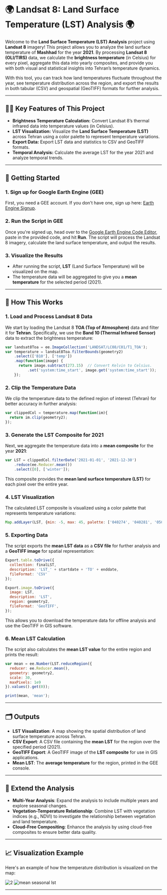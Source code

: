 # 🌍 **Landsat 8: Land Surface Temperature (LST) Analysis** 🌍

Welcome to the **Land Surface Temperature (LST) Analysis** project using **Landsat 8** imagery! This project allows you to analyze the land surface temperature of **Mashhad** for the year **2021**. By processing **Landsat 8 (OLI/TIRS)** data, we calculate the **brightness temperature** (in Celsius) for every pixel, aggregate this data into yearly composites, and provide you with both visual and statistical insights into Tehran’s temperature dynamics.

With this tool, you can track how land temperatures fluctuate throughout the year, see temperature distribution across the region, and export the results in both tabular (CSV) and geospatial (GeoTIFF) formats for further analysis.

---

## 🧑‍🔬 **Key Features of This Project**

- **Brightness Temperature Calculation:** Convert Landsat 8’s thermal infrared data into temperature values (in Celsius).
- **LST Visualization:** Visualize the **Land Surface Temperature (LST)** across Tehran using a color palette to represent temperature variations.
- **Export Data:** Export LST data and statistics to CSV and GeoTIFF formats.
- **Temporal Analysis:** Calculate the average LST for the year 2021 and analyze temporal trends.

---

## 🏁 **Getting Started**

### 1. **Sign up for Google Earth Engine (GEE)**

First, you need a GEE account. If you don't have one, sign up here: [Earth Engine Signup](https://signup.earthengine.google.com/).

### 2. **Run the Script in GEE**

Once you're signed up, head over to the [Google Earth Engine Code Editor](https://code.earthengine.google.com/), paste in the provided code, and hit **Run**. The script will process the Landsat 8 imagery, calculate the land surface temperature, and output the results.

### 3. **Visualize the Results**

- After running the script, **LST** (Land Surface Temperature) will be visualized on the map.
- The temperature data will be aggregated to give you a **mean temperature** for the selected period (2021).
  
---

## 🔧 **How This Works**

### 1. **Load and Process Landsat 8 Data**

We start by loading the Landsat 8 **TOA (Top of Atmosphere)** data and filter it for **Tehran**. Specifically, we use the **Band 10 (Thermal Infrared Sensor)** data to extract the brightness temperature:

```javascript
var landsat8Toa = ee.ImageCollection('LANDSAT/LC08/C01/T1_TOA');
var temperature = landsat8Toa.filterBounds(geometry2)
    .select(['B10'], ['temp'])
    .map(function(image) {
      return image.subtract(273.15)  // Convert Kelvin to Celsius.
          .set('system:time_start', image.get('system:time_start'));
    });
```

### 2. **Clip the Temperature Data**

We clip the temperature data to the defined region of interest (Tehran) for better accuracy in further analysis:

```javascript
var clippedCol = temperature.map(function(im){ 
  return im.clip(geometry2);
});
```

### 3. **Generate the LST Composite for 2021**

Next, we aggregate the temperature data into a **mean composite** for the year **2021**:

```javascript
var LST = clippedCol.filterDate('2021-01-01', '2021-12-30')
    .reduce(ee.Reducer.mean())
    .select([0], ['winter']);
```

This composite provides the **mean land surface temperature (LST)** for each pixel over the entire year.

### 4. **LST Visualization**

The calculated LST composite is visualized using a color palette that represents temperature variations:

```javascript
Map.addLayer(LST, {min: -5, max: 45, palette: ['040274', '040281', '0502a3', '0502b8', '0502ce', '0502e6', '0602ff', '235cb1', '307ef3', '269db1', '30c8e2', '32d3ef', '3be285', '3ff38f', '86e26f', '3ae237', 'b5e22e', 'd6e21f', 'fff705', 'ffd611', 'ffb613', 'ff8b13', 'ff6e08', 'ff500d', 'ff0000', 'de0101', 'c21301', 'a71001', '911003']}, 'LST');
```

### 5. **Exporting Data**

The script exports the **mean LST data** as a **CSV file** for further analysis and a **GeoTIFF image** for spatial representation:

```javascript
Export.table.toDrive({
  collection: finalLST,
  description: 'LST_' + startdate + 'TO' + enddate,
  fileFormat: 'CSV'
});

Export.image.toDrive({
  image: LST,
  description: 'LST',
  region: geometry2,
  fileFormat: 'GeoTIFF',
});
```

This allows you to download the temperature data for offline analysis and use the GeoTIFF in GIS software.

### 6. **Mean LST Calculation**

The script also calculates the **mean LST value** for the entire region and prints the result:

```javascript
var mean = ee.Number(LST.reduceRegion({
  reducer: ee.Reducer.mean(),
  geometry: geometry2,
  scale: 30,
  maxPixels: 1e9
}).values().get(0));

print(mean, 'mean');
```

---

## 🗂 **Outputs**

- **LST Visualization**: A map showing the spatial distribution of land surface temperature across Tehran.
- **CSV Export**: A CSV file containing the **mean LST** for the region over the specified period (2021).
- **GeoTIFF Export**: A GeoTIFF image of the **LST composite** for use in GIS applications.
- **Mean LST**: The **average temperature** for the region, printed in the GEE console.

---

## 🚀 **Extend the Analysis**

- **Multi-Year Analysis**: Expand the analysis to include multiple years and explore seasonal changes.
- **Vegetation-Temperature Relationship**: Combine LST with vegetation indices (e.g., NDVI) to investigate the relationship between vegetation and land temperature.
- **Cloud-Free Compositing**: Enhance the analysis by using cloud-free composites to ensure better data quality.

---

## 📈 **Visualization Example**

Here's an example of how the temperature distribution is visualized on the map:

![2](https://github.com/user-attachments/assets/3250f089-f757-433c-9115-055e9106f889)
![mean seasonal lst](https://github.com/user-attachments/assets/d40bec36-a9e8-41d0-a3fa-d600596aa550)

---

